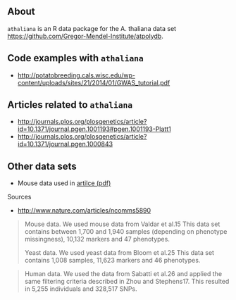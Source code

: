 ## About

`athaliana` is an R data package for the A. thaliana data set https://github.com/Gregor-Mendel-Institute/atpolydb. 

## Code examples with `athaliana`

* http://potatobreeding.cals.wisc.edu/wp-content/uploads/sites/21/2014/01/GWAS_tutorial.pdf

## Articles related to `athaliana`

* http://journals.plos.org/plosgenetics/article?id=10.1371/journal.pgen.1001193#pgen.1001193-Platt1
* http://journals.plos.org/plosgenetics/article?id=10.1371/journal.pgen.1000843


## Other data sets

* Mouse data used in [artilce (pdf)](http://valdarlab.unc.edu/papers/genetics_2006_covariates_print.pdf)

Sources

* http://www.nature.com/articles/ncomms5890

>Mouse data. We used mouse data from Valdar et al.15 This data set contains
>between 1,700 and 1,940 samples (depending on phenotype missingness), 10,132
>markers and 47 phenotypes.
>
>Yeast data. We used yeast data from Bloom et al.25 This data set contains 1,008
>samples, 11,623 markers and 46 phenotypes.

>Human data. We used the data from Sabatti et al.26 and applied the same filtering
>criteria described in Zhou and Stephens17. This resulted in 5,255 individuals and
>328,517 SNPs.
